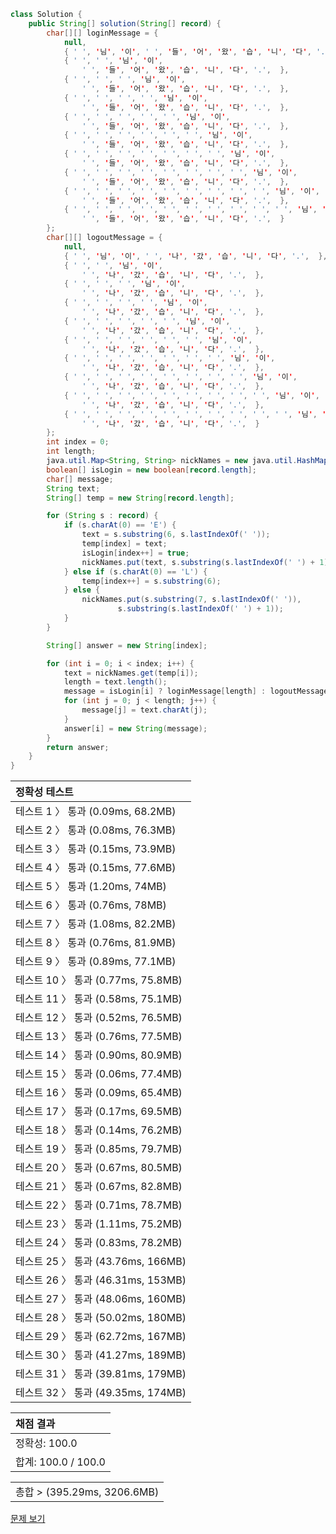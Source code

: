 ```java
class Solution {
    public String[] solution(String[] record) {
        char[][] loginMessage = {
            null,
            { ' ', '님', '이', ' ', '들', '어', '왔', '습', '니', '다', '.',  },
            { ' ', ' ', '님', '이',
                ' ', '들', '어', '왔', '습', '니', '다', '.',  },
            { ' ', ' ', ' ', '님', '이',
                ' ', '들', '어', '왔', '습', '니', '다', '.',  },
            { ' ', ' ', ' ', ' ', '님', '이',
                ' ', '들', '어', '왔', '습', '니', '다', '.',  },
            { ' ', ' ', ' ', ' ', ' ', '님', '이',
                ' ', '들', '어', '왔', '습', '니', '다', '.',  },
            { ' ', ' ', ' ', ' ', ' ', ' ', '님', '이',
                ' ', '들', '어', '왔', '습', '니', '다', '.',  },
            { ' ', ' ', ' ', ' ', ' ', ' ', ' ', '님', '이',
                ' ', '들', '어', '왔', '습', '니', '다', '.',  },
            { ' ', ' ', ' ', ' ', ' ', ' ', ' ', ' ', '님', '이',
                ' ', '들', '어', '왔', '습', '니', '다', '.',  },
            { ' ', ' ', ' ', ' ', ' ', ' ', ' ', ' ', ' ', '님', '이',
                ' ', '들', '어', '왔', '습', '니', '다', '.',  },
            { ' ', ' ', ' ', ' ', ' ', ' ', ' ', ' ', ' ', ' ', '님', '이',
                ' ', '들', '어', '왔', '습', '니', '다', '.',  }
        };
        char[][] logoutMessage = {
            null,
            { ' ', '님', '이', ' ', '나', '갔', '습', '니', '다', '.',  },
            { ' ', ' ', '님', '이',
                ' ', '나', '갔', '습', '니', '다', '.',  },
            { ' ', ' ', ' ', '님', '이',
                ' ', '나', '갔', '습', '니', '다', '.',  },
            { ' ', ' ', ' ', ' ', '님', '이',
                ' ', '나', '갔', '습', '니', '다', '.',  },
            { ' ', ' ', ' ', ' ', ' ', '님', '이',
                ' ', '나', '갔', '습', '니', '다', '.',  },
            { ' ', ' ', ' ', ' ', ' ', ' ', '님', '이',
                ' ', '나', '갔', '습', '니', '다', '.',  },
            { ' ', ' ', ' ', ' ', ' ', ' ', ' ', '님', '이',
                ' ', '나', '갔', '습', '니', '다', '.',  },
            { ' ', ' ', ' ', ' ', ' ', ' ', ' ', ' ', '님', '이',
                ' ', '나', '갔', '습', '니', '다', '.',  },
            { ' ', ' ', ' ', ' ', ' ', ' ', ' ', ' ', ' ', '님', '이',
                ' ', '나', '갔', '습', '니', '다', '.',  },
            { ' ', ' ', ' ', ' ', ' ', ' ', ' ', ' ', ' ', ' ', '님', '이',
                ' ', '나', '갔', '습', '니', '다', '.',  }
        };
        int index = 0;
        int length;
        java.util.Map<String, String> nickNames = new java.util.HashMap<>();
        boolean[] isLogin = new boolean[record.length];
        char[] message;
        String text;
        String[] temp = new String[record.length];

        for (String s : record) {
            if (s.charAt(0) == 'E') {
                text = s.substring(6, s.lastIndexOf(' '));
                temp[index] = text;
                isLogin[index++] = true;
                nickNames.put(text, s.substring(s.lastIndexOf(' ') + 1));
            } else if (s.charAt(0) == 'L') {
                temp[index++] = s.substring(6);
            } else {
                nickNames.put(s.substring(7, s.lastIndexOf(' ')),
                        s.substring(s.lastIndexOf(' ') + 1));
            }
        }

        String[] answer = new String[index];

        for (int i = 0; i < index; i++) {
            text = nickNames.get(temp[i]);
            length = text.length();
            message = isLogin[i] ? loginMessage[length] : logoutMessage[length];
            for (int j = 0; j < length; j++) {
                message[j] = text.charAt(j);
            }
            answer[i] = new String(message);
        }
        return answer;
    }
}
```
 | 정확성 테스트 |
 |  :-  |
 | 테스트 1 〉 통과 (0.09ms, 68.2MB) |
 | 테스트 2 〉 통과 (0.08ms, 76.3MB) |
 | 테스트 3 〉 통과 (0.15ms, 73.9MB) |
 | 테스트 4 〉 통과 (0.15ms, 77.6MB) |
 | 테스트 5 〉 통과 (1.20ms, 74MB) |
 | 테스트 6 〉 통과 (0.76ms, 78MB) |
 | 테스트 7 〉 통과 (1.08ms, 82.2MB) |
 | 테스트 8 〉 통과 (0.76ms, 81.9MB) |
 | 테스트 9 〉 통과 (0.89ms, 77.1MB) |
 | 테스트 10 〉 통과 (0.77ms, 75.8MB) |
 | 테스트 11 〉 통과 (0.58ms, 75.1MB) |
 | 테스트 12 〉 통과 (0.52ms, 76.5MB) |
 | 테스트 13 〉 통과 (0.76ms, 77.5MB) |
 | 테스트 14 〉 통과 (0.90ms, 80.9MB) |
 | 테스트 15 〉 통과 (0.06ms, 77.4MB) |
 | 테스트 16 〉 통과 (0.09ms, 65.4MB) |
 | 테스트 17 〉 통과 (0.17ms, 69.5MB) |
 | 테스트 18 〉 통과 (0.14ms, 76.2MB) |
 | 테스트 19 〉 통과 (0.85ms, 79.7MB) |
 | 테스트 20 〉 통과 (0.67ms, 80.5MB) |
 | 테스트 21 〉 통과 (0.67ms, 82.8MB) |
 | 테스트 22 〉 통과 (0.71ms, 78.7MB) |
 | 테스트 23 〉 통과 (1.11ms, 75.2MB) |
 | 테스트 24 〉 통과 (0.83ms, 78.2MB) |
 | 테스트 25 〉 통과 (43.76ms, 166MB) |
 | 테스트 26 〉 통과 (46.31ms, 153MB) |
 | 테스트 27 〉 통과 (48.06ms, 160MB) |
 | 테스트 28 〉 통과 (50.02ms, 180MB) |
 | 테스트 29 〉 통과 (62.72ms, 167MB) |
 | 테스트 30 〉 통과 (41.27ms, 189MB) |
 | 테스트 31 〉 통과 (39.81ms, 179MB) |
 | 테스트 32 〉 통과 (49.35ms, 174MB) |

 | 채점 결과 |
 | :- |
 | 정확성: 100.0 |
 | 합계: 100.0 / 100.0 |

 ||
 | :- |
 | 총합 > (395.29ms, 3206.6MB) |

[문제 보기](https://programmers.co.kr/learn/courses/30/lessons/42888?language=java)